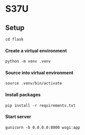 # S37U

## Setup

`cd flask`

#### Create a virtual environment

`python -m venv .venv`

#### Source into virtual environment

`source .venv/bin/activate`

#### Install packages

`pip install -r requirements.txt`

#### Start server

`gunicorn -b 0.0.0.0:8000 wsgi:app`
